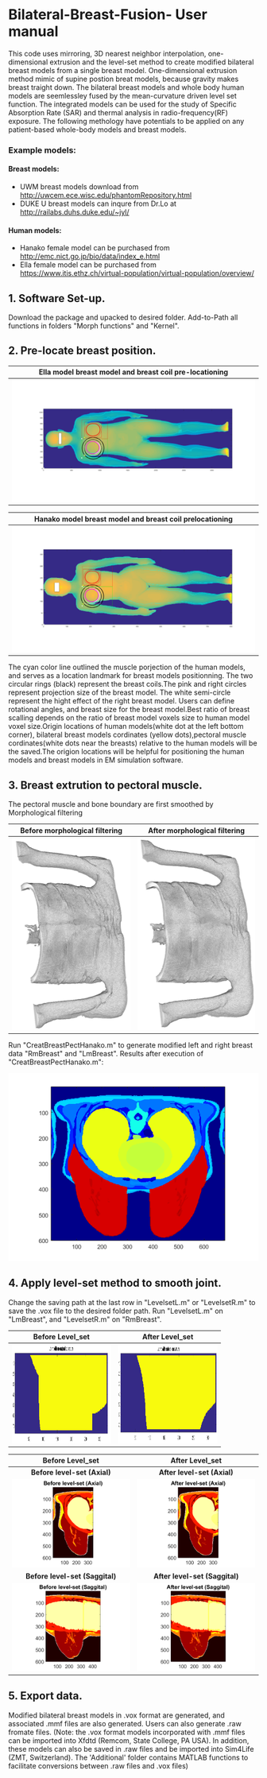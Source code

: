 # Bilateral-Breast-Fusion- User manual

This code uses mirroring, 3D nearest neighbor interpolation, one-dimensional extrusion and the level-set method to create modified bilateral breast models from a single breast model. One-dimensional extrusion method mimic of supine postion breat models, because gravity makes breast traight down. The bilateral breast models and whole body human models are seemlessley fused by the mean-curvature driven level set function. The integrated models can be used for the study of Specific Absorption Rate (SAR) and thermal analysis in radio-frequency(RF) exposure. The following methology have potentials to be applied on any patient-based whole-body models and breast models.

### Example models:
#### Breast models:
- UWM breast models download from http://uwcem.ece.wisc.edu/phantomRepository.html 
- DUKE U breast models can inqure from Dr.Lo at http://railabs.duhs.duke.edu/~jyl/

#### Human models: 
- Hanako female model can be purchased from http://emc.nict.go.jp/bio/data/index_e.html
- Ella female model can be purchased from https://www.itis.ethz.ch/virtual-population/virtual-population/overview/

## 1. Software Set-up.
Download the package and upacked to desired folder. Add-to-Path all functions in folders "Morph functions" and "Kernel".

## 2. Pre-locate breast position.

|Ella model breast model and breast coil pre-locationing|
|:-:|
|<img src = "https://github.com/rispoli-lab/Bilateral-Breast-Fusion-/blob/master/Pictures/uwm2_wholebody_Ella.png" >| 


|Hanako model breast model and breast coil prelocationing|
|:-:|
|<img src = "https://github.com/rispoli-lab/Bilateral-Breast-Fusion-/blob/master/Pictures/uwm2_wholebody_Hanako.png" >| 



The cyan color line outlined the muscle porjection of the human models, and serves as a location landmark for breast models positionning. The two circular rings (black) represent the breast coils.The pink and right circles represent projection size of the breast model. The white semi-circle represent the hight effect of the right breast model. Users can define rotational angles, and breast size for the breast model.Best ratio of breast scalling depends on the ratio of breast model voxels size to human model voxel size.Origin locations of human models(white dot at the left bottom corner), bilateral breast models cordinates (yellow dots),pectoral muscle cordinates(white dots near the breasts) relative to the human models will be the saved.The origion locations will be helpful for positioning the human models and breast models in EM simulation software.


## 3. Breast extrution to pectoral muscle.
The pectoral muscle and bone boundary are first smoothed by Morphological filtering

Before morphological filtering    |  After morphological filtering
:-------------------------:|:-------------------------:
<img src = "https://github.com/rispoli-lab/Bilateral-Breast-Fusion-/blob/master/Pictures/Chestdata2-2.PNG" width= "100%" height = "100%"> | <img src = "https://github.com/rispoli-lab/Bilateral-Breast-Fusion-/blob/master/Pictures/ClosePec2-2.PNG" width= "100%" height = "100%">


Run "CreatBreastPectHanako.m" to generate modified left and right breast data "RmBreast" and "LmBreast". Results after execution of "CreatBreastPectHanako.m":


<img src = "https://github.com/rispoli-lab/Bilateral-Breast-Fusion-/blob/master/Pictures/uwm1Combined_axial.png">

## 4. Apply level-set method to smooth joint.
Change the saving path at the last row in  "LevelsetL.m" or  "LevelsetR.m" to save the .vox file to the desired folder path.
Run "LevelsetL.m" on "LmBreast", and "LevelsetR.m" on "RmBreast".


Before Level_set             |  After Level_set
:-------------------------:|:-------------------------:
<img src = "https://github.com/rispoli-lab/Bilateral-Breast-Fusion-/blob/master/Pictures/joint%20with%20nun-atural%20curvature.png" height="200" width="200"> |<img src = "https://github.com/rispoli-lab/Bilateral-Breast-Fusion-/blob/master/Pictures/joint%20with%20natural%20curvature.png" height="200" width="200"> 




Before Level_set             |  After Level_set
:-------------------------:|:-------------------------:
**Before level-set (Axial)** | **After level-set (Axial)**
<img src = "https://github.com/rispoli-lab/Bilateral-Breast-Fusion-/blob/master/Pictures/uwm1LeftbreastBefore_level_set_Axial.png">  | <img src = "https://github.com/rispoli-lab/Bilateral-Breast-Fusion-/blob/master/Pictures/uwm1LeftbreastAfter_level_set_Axial.png">
**Before level-set (Saggital)**|**After level-set (Saggital)**
<img src = "https://github.com/rispoli-lab/Bilateral-Breast-Fusion-/blob/master/Pictures/uwm1LeftbreastBefore_levele_set_Saggital.png"> | <img src = "https://github.com/rispoli-lab/Bilateral-Breast-Fusion-/blob/master/Pictures/uwm1LeftbreastAfter_level_set_Saggital.png">


## 5. Export data.
Modified bilateral breast models in .vox format are generated, and associated .mmf files are also generated. Users can also generate .raw fromate files. (Note: the .vox format models incorporated with .mmf files can be imported into Xfdtd (Remcom, State College, PA USA). In addition, these models can also be saved in .raw files and be imported into Sim4Life (ZMT, Switzerland). The 'Additional' folder contains MATLAB functions to facilitate conversions between .raw files and .vox files)

